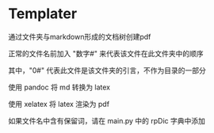 # Templater

通过文件夹与markdown形成的文档树创建pdf

正常的文件名前加入 "数字#" 来代表该文件在此文件夹中的顺序

其中，"0#" 代表此文件是该文件夹的引言，不作为目录的一部分

使用 pandoc 将 md 转换为 latex

使用 xelatex 将 latex 渲染为 pdf

如果文件名中含有保留词，请在 main.py 中的 rpDic 字典中添加
